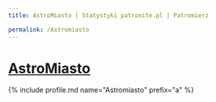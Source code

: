 ```yaml
---
title: AstroMiasto | Statystyki patronite.pl | Patromierz

permalink: /Astromiasto
---
```


# [AstroMiasto](https://patronite.pl/Astromiasto)

{% include profile.md name="Astromiasto" prefix="a" %}
